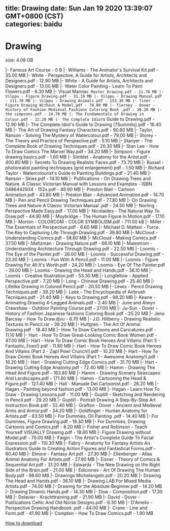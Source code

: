
title: Drawing
date: Sun Jan 19 2020 13:39:07 GMT+0800 (CST)    
categories: baidu
---

# Drawing
size: 4.08 GB
 
 
|- Famous Art Course - 0 B
|- Williams - The Animator's Survival Kit.pdf - 35.00 MB
|- White - Perspective, A Guide for Artists, Architects and Designers.pdf - 12.90 MB
|- White - A Guide for Artists, Architects and Designers.pdf - 13.00 MB
|- Water Color Painting - Learn To Paint Flowers.pdf - 8.30 MB
|- Visual Manna`s Master Drawing.pdf - 21.70 MB
|- Vilppu - Figure Drawing.pdf - 31.10 MB
|- Vilppu - Drawing Manual.pdf - 111.70 MB
|- Vilppu - Drawing Animals.pdf - 153.30 MB
|- Tiner - Figure Drawing Without A Model.pdf - 70.00 MB
|- Tierney - Dover - History of Fashion Medieval Fashions Coloring Book .pdf - 26.20 MB
|- the simpsons.pdf - 24.70 MB
|- The Fundamentals of Drawing in Colour.pdf - 12.20 MB
|- The Complete Idiot`s Guide to Drawing.pdf - 12.90 MB
|- The Complete Idiot's Guide to Drawing (7Summits).pdf - 16.40 MB
|- The Art of Drawing Fantasy Characters.pdf - 90.60 MB
|- Taylor, Ranson - Solving The Mystery of Watercolour.pdf - 79.00 MB
|- Storey - The Theory and Practice of Perspective.pdf - 5.10 MB
|- Stanyer - The Complete Book of Drawing Techniques.pdf - 20.30 MB
|- Stan Lee - How To Draw Comics The Marvel Way.pdf - 34.20 MB
|- Simpson - Figure drawing basics.pdf - 1.60 MB
|- Simblet - Anatomy for the Artist.pdf - 400.80 MB
|- Secrets To Drawing Realistic Faces.pdf - 73.70 MB
|- Russel - photorealist painting techniques (grid enlargement).pdf - 1.50 MB
|- Richard Taylor - Watercolourist's Guide to Painting Buildings.pdf - 21.40 MB
|- Ranson - Skies.pdf - 14.10 MB
|- Publications - On Drawing Trees and Nature. A Classic Victorian Manual with Lessons and Examples - ISBN 0486442934 - 152s.pdf - 48.90 MB
|- Preston Blair - Cartoon Animation.pdf - 43.80 MB
|- Preston Blair - Advanced Animation.pdf - 14.70 MB
|- Pen and Pencil Drawing Techniques.pdf - 77.80 MB
|- On Drawing Trees and Nature A Classic Victorian Manual .pdf - 24.50 MB
|- Norling - Perspective Made Easy.pdf - 17.00 MB
|- Nicolaides - The Natural Way To Draw.pdf - 44.90 MB
|- Muybridge - The Human Figure In Motion.pdf - 17.10 MB
|- Morton - COLORCOM - COLOR SYMBOLISM.pdf - 711.00 kB
|- Miller - The Essentials of Perspective.pdf - 6.60 MB
|- Michael D. Mattesi - Force. The Key to Capturing Life Through Drawing.pdf - 39.80 MB
|- McCloud - Understanding Comics.pdf - 58.60 MB
|- McCloud - Making Comics.pdf - 37.50 MB
|- Maltzman - Drawing Nature.pdf - 68.10 MB
|- Malestrom - Understanding Architecture Through Drawing.pdf - 22.50 MB
|- Loomis - The Eye of the Painter.pdf - 26.00 MB
|- Loomis - Successful Drawing.pdf - 23.30 MB
|- Loomis - Fun With A Pencil.pdf - 11.00 MB
|- Loomis - Figure Drawing For All It's Worth.pdf - 24.20 MB
|- Loomis - Eye Of The Painter.pdf - 26.00 MB
|- Loomis - Drawing the Head and Hands.pdf - 36.10 MB
|- Loomis - Creative Illustration.pdf - 53.30 MB
|- Longfellow - Applied Perspective.pdf - 7.20 MB
|- Long - Chinese Drawing.pdf - 25.40 MB
|- Lifelike Drawing in Colored Pencil.pdf - 20.50 MB
|- Lewis - Pencil Drawing Techniques.pdf - 39.20 MB
|- Leek - The Encyclopedia of Airbrush Tecniques.pdf - 21.40 MB
|- Keys to Drawing.pdf - 98.20 MB
|- Keane -  Animating Drawing 4-Legged Animals.pdf - 2.40 MB
|- June and Alwyn Crawshaw -  Outdoor Painting Course.pdf - 27.00 MB
|- Ju-Sun - Dover - History of Fashion Japanese fashions Coloring Book.pdf - 25.20 MB
|- Jeno Barcsay - How To Draw.djvu - 6.70 MB
|- J.D. Hillberry - Drawing Realistic Textures In Pencil.rar - 39.20 MB
|- Hultgren - The Art Of Animal Drawing.pdf - 18.40 MB
|- How To Draw Cartoons and Caricatures.pdf - 11.10 MB
|- Hart - How To Draw Great-Looking Comic Book Women.pdf - 47.00 MB
|- Hart - How To Draw Comic Book Heroes And Villains (Part 3 - Fantastic_Foes!).pdf - 11.80 MB
|- Hart - How To Draw Comic Book Heroes And Villains (Part 2 - Zap! Pow! Crunch!).pdf - 10.20 MB
|- Hart - How To Draw Comic Book Heroes And Villains (Part 1 - Awesome Anatomy!).pdf - 16.20 MB
|- Hart - Drawing Cutting Edge Comics.pdf - 31.70 MB
|- Hart - Drawing Cutting Edge Anatomy.pdf - 72.40 MB
|- Hamm - Drawing The Head And Figure.pdf - 163.80 MB
|- Hamm - Drawing Scenery Seascapes And Landscapes.pdf - 171.80 MB
|- Hamm - Cartooning the Head & Figure.pdf - 127.40 MB
|- Hall - Manuale Del Cartoonist.pdf - 28.20 MB
|- Hagan - Painting beyond fashion.pdf - 13.00 MB
|- Hagan - Learn How To Draw - Drawing Lessons.pdf - 11.00 MB
|- Guptill - Sketching and Rendering in Pencil.pdf - 29.20 MB
|- Guptill - Portrait Drawing A Step-By-Step Art Instruction Book.pdf - 52.40 MB
|- Grafton - Dover - Ancient and Medieval Arms and Armor.pdf - 34.20 MB
|- Goldfinger - Human Anatomy for Artists.pdf - 83.50 MB
|- For Dummies, Oil Painting .pdf - 14.40 MB
|- For Dummies, Figure Drawing.pdf - 18.30 MB
|- For Dummies, Drawing Cartoons and Comics.pdf - 8.20 MB
|- Fisher and Robinson - Teach Yourself VISUALLY Drawing.pdf - 18.80 MB
|- Figure Drawing without Model.pdf - 70.00 MB
|- Faigin - The Artist's Complete Guide To Facial Expression.pdf - 110.30 MB
|- Fabry - Anatomy for Fantasy Artists An Illustrators Guide to Creating Action Figures and Fantastical Forms.pdf - 80.40 MB
|- Elmore - Fantasy Art.pdf - 27.30 MB
|- Ellenberger - Atlas Animal Anatomy For Artists.pdf - 27.90 MB
|- Eisner - Theory of Comics & Sequential Art.pdf - 31.20 MB
|- Edwards - The New Drawing on the Right Side of the Brain.pdf - 21.00 MB
|- Ediciones - Art Of Drawing The Human Body.pdf - 98.60 MB
|- Drawings Michelangelo.pdf - 20.20 MB
|- Drawing The Head and Hands.pdf - 36.10 MB
|- Drawing LAB For Mixed Media Artists.pdf - 74.00 MB
|- Drawing for the Absolute Beginner.pdf - 14.20 MB
|- Drawing Dinamic Hands.pdf - 14.30 MB
|- Dow - Composition.pdf - 17.30 MB
|- Delavier - Krachttraining.pdf - 21.90 MB
|- David - Dover -  Publications Celtic And Old Norse Designs.pdf - 6.30 MB
|- D'Amelio - Perspective Drawing Handbook .pdf - 44.00 MB
|- Crane - Line and Form.pdf - 41.90 MB
|- Compton - How To Draw Comics.pdf - 1.90 MB

[How to download](https://bpcam.bemobtrk.com/go/2ceec3aa-1ca2-46d6-b9ff-aaa5c184517c?jno=3539)